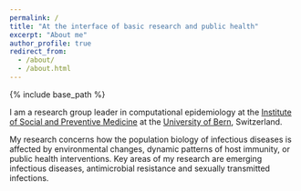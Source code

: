 ```yaml
---
permalink: /
title: "At the interface of basic research and public health"
excerpt: "About me"
author_profile: true
redirect_from: 
  - /about/
  - /about.html
---
```


{% include base_path %}

I am a research group leader in computational epidemiology at the [Institute of Social and Preventive Medicine](https://www.ispm.unibe.ch) at the [University of Bern](https://www.unibe.ch), Switzerland.

My research concerns how the population biology of infectious diseases is affected by environmental changes, dynamic patterns of host immunity, or public health interventions. Key areas of my research are emerging infectious diseases, antimicrobial resistance and sexually transmitted infections.
